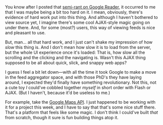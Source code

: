 You know after I posted that [semi-rant on Google Reader][gr], it occurred to me that I was maybe being a bit too hard on it.  I mean, obviously, there's evidence of hard work put into this thing.  And although I haven't bothered to view source yet, I imagine there's some cool AJAX-style magic going on under there.  And, for some (most?) users, this way of viewing feeds is nice and pleasant to use.

But, man... all that hard work, and I just can't shake my impression of how *slow* this thing is.  And I don't mean how slow it is to load from the server, but the whole UI experience once it's loaded: That is, how slow all the scrolling and the clicking and the navigating is.  Wasn't this AJAX thing supposed to be all about quick, slick, and snappy web apps?

I guess I feel a bit let down—with all the time it took Google to make a move in the feed aggregator space, and with those PhD's they have laying around, I expected they'd finally have something revolutionary.  Not this, not a cute toy *I* could've cobbled together *myself* in short order with Flash or AJAX.  (But I haven't, because it'd be useless to me.)

For example, take the [Google Maps API][gma].  I just happened to be working with it for a project this week, and I have to say that that's some nice stuff there.  That's a platform that feels like some magic.  I don't think I could've built *that* from scratch, though it sure is fun building things atop it.

[gr]: http://decafbad.com/blog/2005/10/07/google-reader-big-blue-chunky-water-wings
[gma]: http://www.google.com/apis/maps/

<!-- tags: google rss syndication rants googlemaps -->
